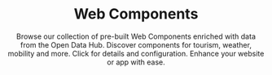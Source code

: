 ---
position: Web Components

seo:
  title: "Web Components | Pre-built data integration widget"
  description: "Explore our collection of pre-built web components enriched with Open Data Hub datasets. Easily integrate tourism, weather and mobility data into your website or app."
  keywords:

title: Web Components
subtitle: Browse our collection of pre-built Web Components enriched with data from the Open Data Hub. Discover components for tourism, weather, mobility and more. Click for details and configuration. Enhance your website or app with ease.
btn_link: https://webcomponents.opendatahub.com
btn_label: Check out the Web Component Store
target_blank: true
---